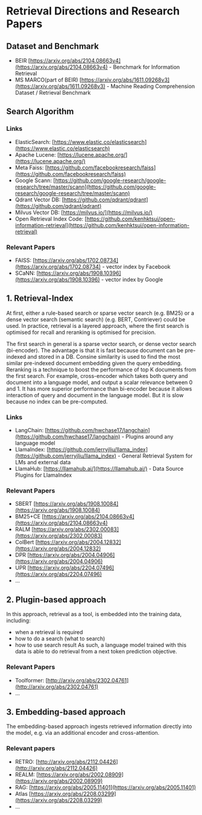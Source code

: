 # Retrieval Directions and Research Papers

## Dataset and Benchmark
- BEIR [https://arxiv.org/abs/2104.08663v4](https://arxiv.org/abs/2104.08663v4) - Benchmark for Information Retrieval
- MS MARCO(part of BEIR) [https://arxiv.org/abs/1611.09268v3](https://arxiv.org/abs/1611.09268v3) - Machine Reading Comprehension Dataset / Retrieval Benchmark

## Search Algorithm
### Links

- ElasticSearch:
  [https://www.elastic.co/elasticsearch](https://www.elastic.co/elasticsearch)
- Apache Lucene: [https://lucene.apache.org/](https://lucene.apache.org/)
- Meta Faiss:
  [https://github.com/facebookresearch/faiss](https://github.com/facebookresearch/faiss)
- Google Scann:
  [https://github.com/google-research/google-research/tree/master/scann](https://github.com/google-research/google-research/tree/master/scann)
- Qdrant Vector DB:
  [https://github.com/qdrant/qdrant](https://github.com/qdrant/qdrant)
- Milvus Vector DB: [https://milvus.io/](https://milvus.io/)
- Open Retrieval Index Code:
  [https://github.com/kenhktsui/open-information-retrieval](https://github.com/kenhktsui/open-information-retrieval)

### Relevant Papers
- FAISS: [https://arxiv.org/abs/1702.08734](https://arxiv.org/abs/1702.08734) - vector index by Facebook
- SCaNN: [https://arxiv.org/abs/1908.10396](https://arxiv.org/abs/1908.10396) - vector index by Google


## 1. Retrieval-Index

At first, either a rule-based search or sparse vector search (e.g. BM25) or a dense vector search (semantic search) (e.g. BERT, Contriever) could be used. 
In practice, retrieval is a layered approach, where the first search is optimised for recall and reranking is optimised for precision.

The first search in general is a sparse vector search, or dense vector search (bi-encoder). The advantage is that it is fast because document can be pre-indexed and stored in a DB.
Consine similarity is used to find the most similar pre-indexed document embedding given the query embedding.
Reranking is a technique to boost the performance of top K documents from the first search. 
For example, cross-encoder which takes both query and document into a language model, and output a scalar relevance between 0 and 1. It has more superior performance than bi-encoder because 
it allows interaction of query and document in the language model. But it is slow because no index can be pre-computed.


### Links

- LangChain:
  [https://github.com/hwchase17/langchain](https://github.com/hwchase17/langchain) -
  Plugins around any language model
- LlamaIndex:
  [https://github.com/jerryjliu/llama_index](https://github.com/jerryjliu/llama_index) -
  General Retrieval System for LMs and external data
- LlamaHub: [https://llamahub.ai/](https://llamahub.ai/) - Data Source Plugins
  for LlamaIndex

### Relevant Papers
- SBERT [https://arxiv.org/abs/1908.10084](https://arxiv.org/abs/1908.10084)
- BM25+CE [https://arxiv.org/abs/2104.08663v4](https://arxiv.org/abs/2104.08663v4)
- RALM [https://arxiv.org/abs/2302.00083](https://arxiv.org/abs/2302.00083)
- ColBert [https://arxiv.org/abs/2004.12832](https://arxiv.org/abs/2004.12832)
- DPR [https://arxiv.org/abs/2004.04906](https://arxiv.org/abs/2004.04906)
- UPR [https://arxiv.org/abs/2204.07496](https://arxiv.org/abs/2204.07496)
- ...

## 2. Plugin-based approach

In this approach, retrieval as a tool, is embedded into the training data, including:
- when a retrieval is required 
- how to do a search (what to search)
- how to use search result
As such, a language model trained with this data is able to do retrieval from a next token prediction objective.

### Relevant Papers

- Toolformer: [http://arxiv.org/abs/2302.04761](http://arxiv.org/abs/2302.04761)
- ...

## 3. Embedding-based approach

The embedding-based approach ingests retrieved information directly into the
model, e.g. via an additional encoder and cross-attention.

### Relevant papers

- RETRO: [http://arxiv.org/abs/2112.04426](http://arxiv.org/abs/2112.04426)
- REALM: [https://arxiv.org/abs/2002.08909](https://arxiv.org/abs/2002.08909)
- RAG: [https://arxiv.org/abs/2005.11401](https://arxiv.org/abs/2005.11401)
- Atlas [https://arxiv.org/abs/2208.03299](https://arxiv.org/abs/2208.03299)
- ...
